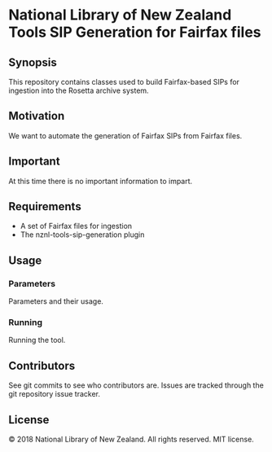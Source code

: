 # National Library of New Zealand Tools SIP Generation for Fairfax files

## Synopsis

This repository contains classes used to build Fairfax-based SIPs for ingestion into the Rosetta archive system.

## Motivation

We want to automate the generation of Fairfax SIPs from Fairfax files.

## Important

At this time there is no important information to impart.

## Requirements

- A set of Fairfax files for ingestion
- The nznl-tools-sip-generation plugin

## Usage

### Parameters

Parameters and their usage.

### Running

Running the tool.

## Contributors

See git commits to see who contributors are. Issues are tracked through the git repository issue tracker.

## License

&copy; 2018 National Library of New Zealand. All rights reserved. MIT license.
